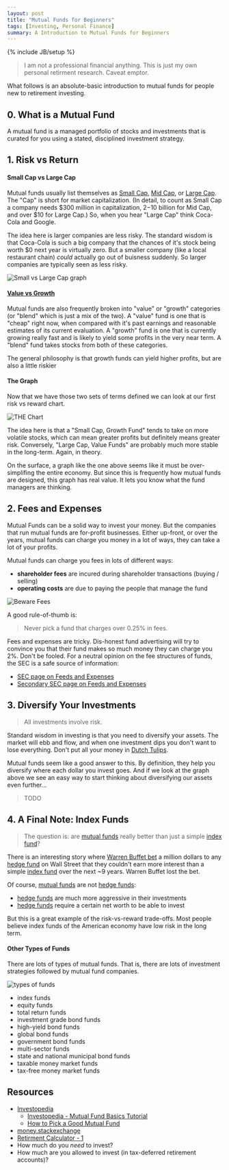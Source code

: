 ```yaml
---
layout: post
title: "Mutual Funds for Beginners"
tags: [Investing, Personal Finance]
summary: A Introduction to Mutual Funds for Beginners
---
```

{% include JB/setup %}

> I am not a professional financial anything. This is just my own personal retirment research. Caveat emptor.

What follows is an absolute-basic introduction to mutual funds for people new to retirement investing.


## 0. What is a Mutual Fund

A mutual fund is a managed portfolio of stocks and investments that is curated for you using a stated, disciplined investment strategy.


## 1. Risk vs Return

#### Small Cap vs Large Cap

Mutual funds usually list themselves as [Small Cap](https://www.investopedia.com/terms/s/small-cap.asp), [Mid Cap](https://www.investopedia.com/terms/m/midcapstock.asp), or [Large Cap](https://www.investopedia.com/terms/l/large-cap.asp). The "Cap" is short for market capitalization. (In detail, to count as Small Cap a company needs $300 million in capitalization, $2-$10 billion for Mid Cap, and over $10 for Large Cap.) So, when you hear "Large Cap" think Coca-Cola and Google.

The idea here is larger companies are less risky. The standard wisdom is that Coca-Cola is such a big company that the chances of it's stock being worth $0 next year is virtually zero. But a smaller company (like a local restaurant chain) *could* actually go out of buisness suddenly. So larger companies are typically seen as less risky.

![Small vs Large Cap graph](/assets/images/invest/cap_vs_risk.jpeg)

#### [Value vs Growth](https://money.stackexchange.com/questions/9534/mutual-fund-types-value-vs-blend-vs-growth)

Mutual funds are also frequently broken into "value" or "growth" categories (or "blend" which is just a mix of the two). A "value" fund is one that is "cheap" right now, when compared with it's past earnings and reasonable estimates of its current evaluation. A "growth" fund is one that is currently growing really fast and is likely to yield some profits in the very near term. A "blend" fund takes stocks from both of these categories.

The general philosophy is that growth funds can yield higher profits, but are also a little riskier

#### The Graph

Now that we have those two sets of terms defined we can look at our first risk vs reward chart.

![THE Chart](/assets/images/invest/cap_vs_growth.gif)

The idea here is that a "Small Cap, Growth Fund" tends to take on more volatile stocks, which can mean greater profits but definitely means greater risk. Conversely, "Large Cap, Value Funds" are probably much more stable in the long-term. Again, in theory. 

On the surface, a graph like the one above seems like it must be over-simplifing the entire economy. But since this is frequently how mutual funds are designed, this graph has real value. It lets you know what the fund managers are thinking.


## 2. Fees and Expenses

Mutual Funds can be a solid way to invest your money. But the companies that run mutual funds are for-profit businesses. Either up-front, or over the years, mutual funds can charge you money in a lot of ways, they can take a lot of your profits.

Mutual funds can charge you fees in lots of different ways:

* **shareholder fees** are incured during shareholder transactions (buying / selling)
* **operating costs** are due to paying the people that manage the fund

![Beware Fees](/assets/images/invest/mutual_fund_fees_ex.png)

A good rule-of-thumb is:

> Never pick a fund that charges over 0.25% in fees.

Fees and expenses are tricky. Dis-honest fund advertising will try to convince you that their fund makes so much money they can charge you 2%. Don't be fooled. For a neutral opinion on the fee structures of funds, the SEC is a safe source of information:

* [SEC page on Feeds and Expenses](https://www.sec.gov/files/ib_mutualfundfees.pdf)
* [Secondary SEC page on Feeds and Expenses](https://www.sec.gov/fast-answers/answersmffeeshtm.html)


## 3. Diversify Your Investments

> All investments involve risk.

Standard wisdom in investing is that you need to diversify your assets. The market will ebb and flow, and when one investment dips you don't want to lose everything. Don't put all your money in [Dutch Tulips](https://www.investopedia.com/terms/d/dutch_tulip_bulb_market_bubble.asp).

Mutual funds seem like a good answer to this. By definition, they help you diversify where each dollar you invest goes. And if we look at the graph above we see an easy way to start thinking about diversifying our assets even further...

> TODO


## 4. A Final Note: Index Funds

> The question is: are [mutual funds](https://www.investopedia.com/walkthrough/fund-guide/mutual-funds-etfs/mf/default.aspx) really better than just a simple [index fund](https://www.investopedia.com/terms/i/indexfund.asp)?

There is an interesting story where [Warren Buffet bet](https://www.investopedia.com/articles/investing/030916/buffetts-bet-hedge-funds-year-eight-brka-brkb.asp) a million dollars to any [hedge fund](https://www.investopedia.com/terms/h/hedgefund.asp) on Wall Street that they couldn't earn more interest than a simple [index fund](https://www.investopedia.com/terms/i/indexfund.asp) over the next ~9 years. Warren Buffet lost the bet.

Of course, [mutual funds](https://www.investopedia.com/walkthrough/fund-guide/mutual-funds-etfs/mf/default.aspx) are not [hedge funds](https://www.investopedia.com/terms/h/hedgefund.asp):

* [hedge funds](https://www.investopedia.com/terms/h/hedgefund.asp) are much more aggressive in their investments
* [hedge funds](https://www.investopedia.com/terms/h/hedgefund.asp) require a certain net worth to be able to invest

But this is a great example of the risk-vs-reward trade-offs. Most people believe index funds of the American economy have low risk in the long term.


#### Other Types of Funds

There are lots of types of mutual funds. That is, there are lots of investment strategies followed by mutual fund companies.

![types of funds](/assets/images/invest/mutual_funds_types.png)

  * index funds
  * equity funds
  * total return funds
  * investment grade bond funds
  * high-yield bond funds
  * global bond funds
  * government bond funds
  * multi-sector funds
  * state and national municipal bond funds
  * taxable money market funds
  * tax-free money market funds


## Resources

* [Investopedia](https://www.investopedia.com)
  * [Investopedia - Mutual Fund Basics Tutorial](https://www.investopedia.com/university/mutualfunds/)
  * [How to Pick a Good Mutual Fund](https://www.investopedia.com/investing/how-pick-best-mutual-fund/)
* [money.stackexchange](https://money.stackexchange.com/)
* [Retirment Calculator - 1](https://www.nerdwallet.com/investing/retirement-calculator)
* How much do you *need* to invest?
* How much are you allowed to invest (in tax-deferred retirement accounts)?
